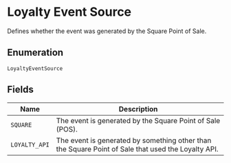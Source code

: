 
# Loyalty Event Source

Defines whether the event was generated by the Square Point of Sale.

## Enumeration

`LoyaltyEventSource`

## Fields

| Name | Description |
|  --- | --- |
| `SQUARE` | The event is generated by the Square Point of Sale (POS). |
| `LOYALTY_API` | The event is generated by something other than the Square Point of Sale that used the Loyalty API. |

